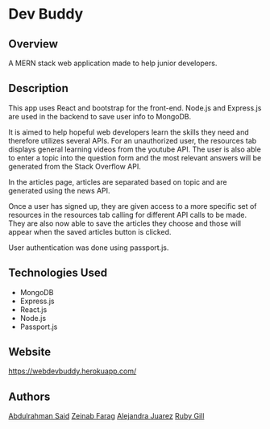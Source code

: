 # Dev Buddy

## Overview

A MERN stack web application made to help junior developers.

## Description

This app uses React and bootstrap for the front-end. Node.js and Express.js are used in the backend to save user info to MongoDB. 

It is aimed to help hopeful web developers learn the skills they need and therefore utilizes several APIs. For an unauthorized user, the resources tab displays general learning videos from the youtube API. The user is also able to enter a topic into the question form and the most relevant answers will be generated from the Stack Overflow API. 

In the articles page, articles are separated based on topic and are generated using the news API. 

Once a user has signed up, they are given access to a more specific set of resources in the resources tab calling for different API calls to be made. They are also now able to save the articles they choose and those will appear when the saved articles button is clicked.

User authentication was done using passport.js.


## Technologies Used

- MongoDB
- Express.js
- React.js
- Node.js
- Passport.js 


## Website

https://webdevbuddy.herokuapp.com/

## Authors

[Abdulrahman Said](https://github.com/AbdulSaid)
[Zeinab Farag](https://github.com/zeinabfarag)
[Alejandra Juarez](https://github.com/alejuarez)
[Ruby Gill](https://github.com/Rubyrgill)






